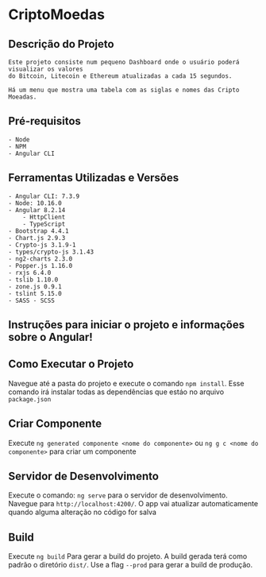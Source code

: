# CriptoMoedas

## Descrição do Projeto

    Este projeto consiste num pequeno Dashboard onde o usuário poderá visualizar os valores
    do Bitcoin, Litecoin e Ethereum atualizadas a cada 15 segundos. 

    Há um menu que mostra uma tabela com as siglas e nomes das Cripto Moeadas.

## Pré-requisitos

    - Node
    - NPM
    - Angular CLI

## Ferramentas Utilizadas e Versões

    - Angular CLI: 7.3.9
    - Node: 10.16.0
    - Angular 8.2.14
        - HttpClient
        - TypeScript
    - Bootstrap 4.4.1
    - Chart.js 2.9.3
    - Crypto-js 3.1.9-1
    - types/crypto-js 3.1.43
    - ng2-charts 2.3.0
    - Popper.js 1.16.0
    - rxjs 6.4.0
    - tslib 1.10.0
    - zone.js 0.9.1
    - tslint 5.15.0
    - SASS - SCSS

## Instruções para iniciar o projeto e informações sobre o Angular!

## Como Executar o Projeto

Navegue até a pasta do projeto e execute o comando `npm install`. Esse comando irá instalar todas as 
dependências que estáo no arquivo `package.json`

## Criar Componente

Execute `ng generated componente <nome do componente>` ou `ng g c <nome do componente>` para criar um componente

## Servidor de Desenvolvimento

Execute o comando: `ng serve` para o servidor de desenvolvimento. Navegue para `http://localhost:4200/`. O app vai atualizar automaticamente quando alguma alteração no código for salva

## Build

Execute `ng build` Para gerar a build do projeto. A build gerada terá como padrão o diretório `dist/`. Use a flag `--prod` para gerar a build de produção.
